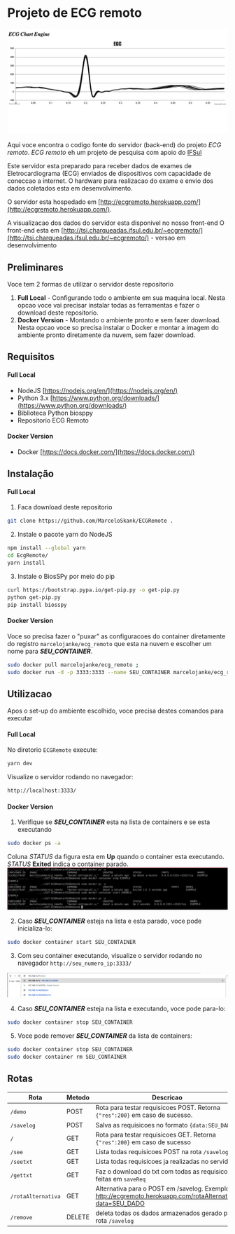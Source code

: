 # Projeto de ECG remoto

![](./img/img.png)

Aqui voce encontra o codigo fonte do servidor (back-end) do projeto _ECG remoto_. _ECG remoto_ eh um projeto de pesquisa com apoio do [IFSul](www.ifsul.edu.br)
 
Este servidor esta preparado para receber dados de exames de Eletrocardiograma (ECG) enviados de dispositivos com capacidade de coneccao a internet.
O hardware para realizacao do exame e envio dos dados coletados esta em desenvolvimento.

O servidor esta hospedado em [http://ecgremoto.herokuapp.com/](http://ecgremoto.herokuapp.com/).

A visualizacao dos dados do servidor esta disponivel no nosso front-end 
O front-end esta em [http://tsi.charqueadas.ifsul.edu.br/~ecgremoto/](http://tsi.charqueadas.ifsul.edu.br/~ecgremoto/) - versao em desenvolvimento

## Preliminares


Voce tem 2 formas de utilizar o servidor deste repositorio
 1. **Full Local** - Configurando todo o ambiente em sua maquina local. Nesta opcao voce vai precisar instalar todas as ferramentas e fazer o download deste repositorio. 
 2. **Docker Version** - Montando o ambiente pronto e sem fazer download. Nesta opcao voce so precisa instalar o Docker e montar a imagem do ambiente pronto diretamente da nuvem, sem fazer download.

## Requisitos
#### Full Local 
- NodeJS [https://nodejs.org/en/](https://nodejs.org/en/)
- Python 3.x [https://www.python.org/downloads/](https://www.python.org/downloads/)
- Biblioteca Python biosppy
- Repositorio ECG Remoto

#### Docker Version
- Docker [https://docs.docker.com/](https://docs.docker.com/)


## Instalação
#### Full Local 
1. Faca download deste repositorio
```sh
git clone https://github.com/MarceloSkank/ECGRemote .
```
2. Instale o pacote yarn do NodeJS 
```sh
npm install --global yarn
cd EcgRemote/
yarn install
```
3. Instale o BiosSPy por meio do pip 
```sh
curl https://bootstrap.pypa.io/get-pip.py -o get-pip.py
python get-pip.py
pip install biosspy
```

#### Docker Version
Voce so precisa fazer o "puxar" as configuracoes do container diretamente do registro `marcelojanke/ecg_remoto` que esta na nuvem e escolher um nome para ***SEU_CONTAINER***.
```sh
sudo docker pull marcelojanke/ecg_remoto ;
sudo docker run -d -p 3333:3333 --name SEU_CONTAINER marcelojanke/ecg_remoto
```

## Utilizacao
Apos o set-up do ambiente escolhido, voce precisa destes comandos para executar
#### Full Local 
No diretorio `ECGRemote` execute:
```sh
yarn dev
```
Visualize o servidor rodando no navegador:
```sh
http://localhost:3333/
```

#### Docker Version
1. Verifique se ***SEU_CONTAINER*** esta na lista de containers e se esta executando
```sh
sudo docker ps -a
```
Coluna *STATUS* da figura esta em **Up** quando o container esta executando. *STATUS* **Exited** indica o container parado. 
![](./img/printTerminal.png)

2. Caso ***SEU_CONTAINER*** esteja na lista e esta parado, voce pode inicializa-lo:
```sh
sudo docker container start SEU_CONTAINER
```
3. Com seu container executando, visualize o servidor rodando no navegador `http://seu_numero_ip:3333/`

![](./img/printNavegador.png)

4. Caso ***SEU_CONTAINER*** esteja na lista e executando, voce pode para-lo:
```sh
sudo docker container stop SEU_CONTAINER
```
5. Voce pode remover ***SEU_CONTAINER*** da lista de containers: 
```sh
sudo docker container stop SEU_CONTAINER
sudo docker container rm SEU_CONTAINER
```

## Rotas
| Rota               | Metodo | Descricao                                                                                                  |
|--------------------|--------|------------------------------------------------------------------------------------------------------------|
| `/demo`            | POST   | Rota para testar requisicoes POST. Retorna `{"res":200}` em caso de sucesso.                               |
| `/savelog`         | POST   | Salva as requisicoes no formato `{data:SEU_DADO}`                                                          |
| `/`                | GET    | Rota para testar requisicoes GET. Retorna `{"res":200}` em caso de sucesso                                 |
| `/see`             | GET    | Lista todas requisicoes POST na rota `/savelog`                                                            |
| `/seetxt`          | GET    | Lista todas requisicoes ja realizadas no servidor                                                          |
| `/gettxt`          | GET    | Faz o download do txt com todas as requisicoes feitas em `saveReq`                                         |
| `/rotaAlternativa` | GET    | Alternativa para o POST em /savelog. Exemplo: http://ecgremoto.herokuapp.com/rotaAlternativa?data=SEU_DADO |
| `/remove`          | DELETE | deleta todas os dados armazenados gerado pela rota `/savelog`                                              |

